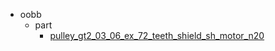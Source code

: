 * oobb
  * part
    * [pulley_gt2_03_06_ex_72_teeth_shield_sh_motor_n20](oobb/part/pulley_gt2_03_06_ex_72_teeth_shield_sh_motor_n20)
